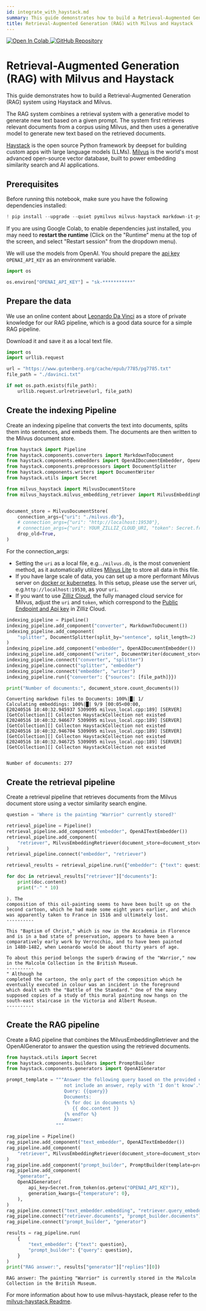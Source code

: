 ```yaml
---
id: integrate_with_haystack.md
summary: This guide demonstrates how to build a Retrieval-Augmented Generation (RAG) system using Haystack and Milvus.
title: Retrieval-Augmented Generation (RAG) with Milvus and Haystack
---
```


<a href="https://colab.research.google.com/github/milvus-io/bootcamp/blob/master/bootcamp/tutorials/integration/haystack/rag_with_milvus_and_haystack.ipynb" target="_parent">
    <img src="https://colab.research.google.com/assets/colab-badge.svg" alt="Open In Colab"/>
</a>
<a href="https://github.com/milvus-io/bootcamp/blob/master/bootcamp/tutorials/integration/haystack/rag_with_milvus_and_haystack.ipynb" target="_blank">
    <img src="https://img.shields.io/badge/View%20on%20GitHub-555555?style=flat&logo=github&logoColor=white" alt="GitHub Repository"/>
</a>

# Retrieval-Augmented Generation (RAG) with Milvus and Haystack

This guide demonstrates how to build a Retrieval-Augmented Generation (RAG) system using Haystack and Milvus.

The RAG system combines a retrieval system with a generative model to generate new text based on a given prompt. The system first retrieves relevant documents from a corpus using Milvus, and then uses a generative model to generate new text based on the retrieved documents.

[Haystack](https://haystack.deepset.ai/) is the open source Python framework by deepset for building custom apps with large language models (LLMs). [Milvus](https://milvus.io/) is the world's most advanced open-source vector database, built to power embedding similarity search and AI applications.



## Prerequisites

Before running this notebook, make sure you have the following dependencies installed:


```python
! pip install --upgrade --quiet pymilvus milvus-haystack markdown-it-py mdit_plain
```

<div class="alert note">

If you are using Google Colab, to enable dependencies just installed, you may need to **restart the runtime** (Click on the "Runtime" menu at the top of the screen, and select "Restart session" from the dropdown menu).

</div>

We will use the models from OpenAI. You should prepare the [api key](https://platform.openai.com/docs/quickstart) `OPENAI_API_KEY` as an environment variable.


```python
import os

os.environ["OPENAI_API_KEY"] = "sk-***********"
```

## Prepare the data

We use an online content about [Leonardo Da Vinci](https://www.gutenberg.org/cache/epub/7785/pg7785.txt) as a store of private knowledge for our RAG pipeline, which is a good data source for a simple RAG pipeline.

Download it and save it as a local text file.


```python
import os
import urllib.request

url = "https://www.gutenberg.org/cache/epub/7785/pg7785.txt"
file_path = "./davinci.txt"

if not os.path.exists(file_path):
    urllib.request.urlretrieve(url, file_path)
```

## Create the indexing Pipeline

Create an indexing pipeline that converts the text into documents, splits them into sentences, and embeds them. The documents are then written to the Milvus document store.


```python
from haystack import Pipeline
from haystack.components.converters import MarkdownToDocument
from haystack.components.embedders import OpenAIDocumentEmbedder, OpenAITextEmbedder
from haystack.components.preprocessors import DocumentSplitter
from haystack.components.writers import DocumentWriter
from haystack.utils import Secret

from milvus_haystack import MilvusDocumentStore
from milvus_haystack.milvus_embedding_retriever import MilvusEmbeddingRetriever


document_store = MilvusDocumentStore(
    connection_args={"uri": "./milvus.db"},
    # connection_args={"uri": "http://localhost:19530"},
    # connection_args={"uri": YOUR_ZILLIZ_CLOUD_URI, "token": Secret.from_env_var("ZILLIZ_CLOUD_API_KEY")},
    drop_old=True,
)
```

<div class="alert note">

For the connection_args:
- Setting the `uri` as a local file, e.g.`./milvus.db`, is the most convenient method, as it automatically utilizes [Milvus Lite](https://milvus.io/docs/milvus_lite.md) to store all data in this file.
- If you have large scale of data, you can set up a more performant Milvus server on [docker or kubernetes](https://milvus.io/docs/quickstart.md). In this setup, please use the server uri, e.g.`http://localhost:19530`, as your `uri`.
- If you want to use [Zilliz Cloud](https://zilliz.com/cloud), the fully managed cloud service for Milvus, adjust the `uri` and `token`, which correspond to the [Public Endpoint and Api key](https://docs.zilliz.com/docs/on-zilliz-cloud-console#free-cluster-details) in Zilliz Cloud.

</div>


```python
indexing_pipeline = Pipeline()
indexing_pipeline.add_component("converter", MarkdownToDocument())
indexing_pipeline.add_component(
    "splitter", DocumentSplitter(split_by="sentence", split_length=2)
)
indexing_pipeline.add_component("embedder", OpenAIDocumentEmbedder())
indexing_pipeline.add_component("writer", DocumentWriter(document_store))
indexing_pipeline.connect("converter", "splitter")
indexing_pipeline.connect("splitter", "embedder")
indexing_pipeline.connect("embedder", "writer")
indexing_pipeline.run({"converter": {"sources": [file_path]}})

print("Number of documents:", document_store.count_documents())
```

    Converting markdown files to Documents: 100%|█| 1/
    Calculating embeddings: 100%|█| 9/9 [00:05<00:00, 
    E20240516 10:40:32.945937 5309095 milvus_local.cpp:189] [SERVER][GetCollection][] Collecton HaystackCollection not existed
    E20240516 10:40:32.946677 5309095 milvus_local.cpp:189] [SERVER][GetCollection][] Collecton HaystackCollection not existed
    E20240516 10:40:32.946704 5309095 milvus_local.cpp:189] [SERVER][GetCollection][] Collecton HaystackCollection not existed
    E20240516 10:40:32.946725 5309095 milvus_local.cpp:189] [SERVER][GetCollection][] Collecton HaystackCollection not existed


    Number of documents: 277


## Create the retrieval pipeline

Create a retrieval pipeline that retrieves documents from the Milvus document store using a vector similarity search engine.


```python
question = 'Where is the painting "Warrior" currently stored?'

retrieval_pipeline = Pipeline()
retrieval_pipeline.add_component("embedder", OpenAITextEmbedder())
retrieval_pipeline.add_component(
    "retriever", MilvusEmbeddingRetriever(document_store=document_store, top_k=3)
)
retrieval_pipeline.connect("embedder", "retriever")

retrieval_results = retrieval_pipeline.run({"embedder": {"text": question}})

for doc in retrieval_results["retriever"]["documents"]:
    print(doc.content)
    print("-" * 10)
```

    ). The
    composition of this oil-painting seems to have been built up on the
    second cartoon, which he had made some eight years earlier, and which
    was apparently taken to France in 1516 and ultimately lost.
    ----------
    
    This "Baptism of Christ," which is now in the Accademia in Florence
    and is in a bad state of preservation, appears to have been a
    comparatively early work by Verrocchio, and to have been painted
    in 1480-1482, when Leonardo would be about thirty years of age.
    
    To about this period belongs the superb drawing of the "Warrior," now
    in the Malcolm Collection in the British Museum.
    ----------
    " Although he
    completed the cartoon, the only part of the composition which he
    eventually executed in colour was an incident in the foreground
    which dealt with the "Battle of the Standard." One of the many
    supposed copies of a study of this mural painting now hangs on the
    south-east staircase in the Victoria and Albert Museum.
    ----------


## Create the RAG pipeline

Create a RAG pipeline that combines the MilvusEmbeddingRetriever and the OpenAIGenerator to answer the question using the retrieved documents.


```python
from haystack.utils import Secret
from haystack.components.builders import PromptBuilder
from haystack.components.generators import OpenAIGenerator

prompt_template = """Answer the following query based on the provided context. If the context does
                     not include an answer, reply with 'I don't know'.\n
                     Query: {{query}}
                     Documents:
                     {% for doc in documents %}
                        {{ doc.content }}
                     {% endfor %}
                     Answer:
                  """

rag_pipeline = Pipeline()
rag_pipeline.add_component("text_embedder", OpenAITextEmbedder())
rag_pipeline.add_component(
    "retriever", MilvusEmbeddingRetriever(document_store=document_store, top_k=3)
)
rag_pipeline.add_component("prompt_builder", PromptBuilder(template=prompt_template))
rag_pipeline.add_component(
    "generator",
    OpenAIGenerator(
        api_key=Secret.from_token(os.getenv("OPENAI_API_KEY")),
        generation_kwargs={"temperature": 0},
    ),
)
rag_pipeline.connect("text_embedder.embedding", "retriever.query_embedding")
rag_pipeline.connect("retriever.documents", "prompt_builder.documents")
rag_pipeline.connect("prompt_builder", "generator")

results = rag_pipeline.run(
    {
        "text_embedder": {"text": question},
        "prompt_builder": {"query": question},
    }
)
print("RAG answer:", results["generator"]["replies"][0])
```

    RAG answer: The painting "Warrior" is currently stored in the Malcolm Collection in the British Museum.


For more information about how to use milvus-haystack, please refer to the [milvus-haystack Readme](https://github.com/milvus-io/milvus-haystack).
